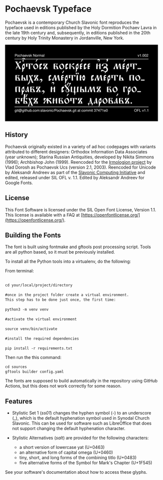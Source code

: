 # Pochaevsk Typeface

Pochaevsk is a contemporary Church Slavonic font reproduces the typeface used in editions published by the Holy Dormition Pochaev Lavra in the late 19th century and, subsequently, in editions published in the 20th century by Holy Trinity Monastery in Jordanville, New York.

![Sample Image](documentation/image2.png)

## History

Pochaevsk originally existed in a variety of ad hoc codepages with
variants attributed to different designers: Orthodox Information Data
Associates (year unknown); Starina Russian Antiquities, developed by 
Nikita Simmons (1996); Archbishop John (1999). Reencoded for the 
[Irmologion project](http://irmologion.ru/fonts.html) by Vlad Dorosh
as Pochaevsk Ucs (version 2.1, 2003). Reencoded for Unicode by
Aleksandr Andreev as part of the [Slavonic Computing
Initiative](https://sci.ponomar.net/fonts.html) and edited, released
under SIL OFL v. 1.1. Edited by Aleksandr Andreev for Google Fonts.

## License

This Font Software is licensed under the SIL Open Font License,
Version 1.1. This license is available with a FAQ at
[https://openfontlicense.org/](https://openfontlicense.org/).

## Building the Fonts

The font is built using fontmake and gftools post processing script. Tools are all python based, so it must be previously installed.

To install all the Python tools into a virtualenv, do the following:

From terminal:

```

cd your/local/project/directory

#once in the project folder create a virtual environment. 
This step has to be done just once, the first time:

python3 -m venv venv

#activate the virtual environment

source venv/bin/activate

#install the required dependencies

pip install -r requirements.txt

```

Then run the this command:

```
cd sources
gftools builder config.yaml
```

The fonts are supposed to build automatically in the repository 
using GitHub Actions, but this does not work correctly 
for some reason.

## Features

* Stylistic Set 1 (*ss01*) changes the hyphen symbol (-) to an 
underscore (_), which is the default hyphenation symbol used
in Synodal Church Slavonic. This can be used for software such
as LibreOffice that does not support changing the default
hyphenation character.

* Stylistic Alternatives (*salt*) are provided for the following
characters:
  - a short version of lowercase yat (U+0463)
  - an alternative form of capital omega (U+0460)
  - tiny, short, and long forms of the combining titlo (U+0483)
  - five alternative forms of the Symbol for Mark's Chapter (U+1F545)

See your software's documentation about how to access these glyphs.